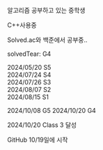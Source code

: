 알고리즘 공부하고 있는 중학생

C++사용중

Solved.ac와 백준에서 공부중..

solvedTear: G4















2024/05/20 S5  
2024/07/24 S4  
2024/07/26 S3  
2024/08/07 S2  
2024/08/15 S1

2024/10/08 G5
2024/10/20 G4

2024/10/20 Class 3 달성

GitHub 10/19일에 시작
